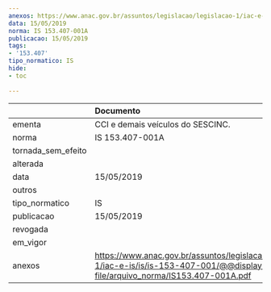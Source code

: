 ```yaml
---
anexos: https://www.anac.gov.br/assuntos/legislacao/legislacao-1/iac-e-is/is/is-153-407-001/@@display-file/arquivo_norma/IS153.407-001A.pdf
data: 15/05/2019
norma: IS 153.407-001A
publicacao: 15/05/2019
tags:
- '153.407'
tipo_normatico: IS
hide: 
- toc 
 
---
```


|                    | Documento                                                                                                                           |
|:-------------------|:------------------------------------------------------------------------------------------------------------------------------------|
| ementa             | CCI e demais veículos do SESCINC.                                                                                                   |
| norma              | IS 153.407-001A                                                                                                                     |
| tornada_sem_efeito |                                                                                                                                     |
| alterada           |                                                                                                                                     |
| data               | 15/05/2019                                                                                                                          |
| outros             |                                                                                                                                     |
| tipo_normatico     | IS                                                                                                                                  |
| publicacao         | 15/05/2019                                                                                                                          |
| revogada           |                                                                                                                                     |
| em_vigor           |                                                                                                                                     |
| anexos             | https://www.anac.gov.br/assuntos/legislacao/legislacao-1/iac-e-is/is/is-153-407-001/@@display-file/arquivo_norma/IS153.407-001A.pdf |